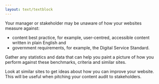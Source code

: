 ```yaml
---
layout: text/textblock
---
```

Your manager or stakeholder may be unaware of how your websites measure against:
* content best practice, for example, user-centred, accessible content written in plain English and 
* government requirements, for example, the Digital Service Standard.

Gather any statistics and data that can help you paint a picture of how you perform against these benchmarks, criteria and similar sites.

Look at similar sites to get ideas about how you can improve your website. This will be useful when pitching your content audit to stakeholders.
